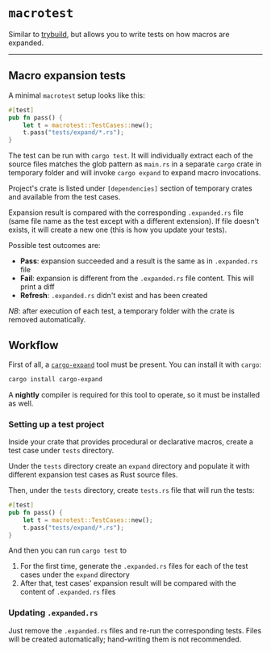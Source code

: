 # `macrotest`

Similar to [trybuild], but allows you to write tests on how macros are expanded.

----

## Macro expansion tests

A minimal `macrotest` setup looks like this:

```rust
#[test]
pub fn pass() {
    let t = macrotest::TestCases::new();
    t.pass("tests/expand/*.rs");
}
```

The test can be run with `cargo test`. It will individually extract each of
the source files matches the glob pattern as `main.rs` in a separate `cargo` crate in
temporary folder and will invoke `cargo expand` to expand macro invocations.

Project's crate is listed under `[dependencies]` section of temporary crates and available
from the test cases.

Expansion result is compared with the corresponding `.expanded.rs` file (same file name as
the test except with a different extension). If file doesn't exists, it will create a new one
(this is how you update your tests).

Possible test outcomes are:
- **Pass**: expansion succeeded and a result is the same as in `.expanded.rs` file
- **Fail**: expansion is different from the `.expanded.rs` file content. This will print a diff
- **Refresh**: `.expanded.rs` didn't exist and has been created

*NB*: after execution of each test, a temporary folder with the crate is removed automatically.

## Workflow

First of all, a [`cargo-expand`](https://crates.io/crates/cargo-expand) tool must be present. 
You can install it with `cargo`:

```bash
cargo install cargo-expand
```

A **nightly** compiler is required for this tool to operate, so it must be installed as well.

### Setting up a test project

Inside your crate that provides procedural or declarative macros, create a test case
under `tests` directory.

Under the `tests` directory create an `expand` directory and populate it with
different expansion test cases as Rust source files.

Then, under the `tests` directory, create `tests.rs` file that will run the tests:

```rust
#[test]
pub fn pass() {
    let t = macrotest::TestCases::new();
    t.pass("tests/expand/*.rs");
}
```

And then you can run `cargo test` to

1. For the first time, generate the `.expanded.rs` files for each of the test cases under
the `expand` directory
1. After that, test cases' expansion result will be compared with the
content of `.expanded.rs` files

### Updating `.expanded.rs`

Just remove the `.expanded.rs` files and re-run the corresponding tests. Files will be created
automatically; hand-writing them is not recommended.

[trybuild]: https://github.com/dtolnay/trybuild
